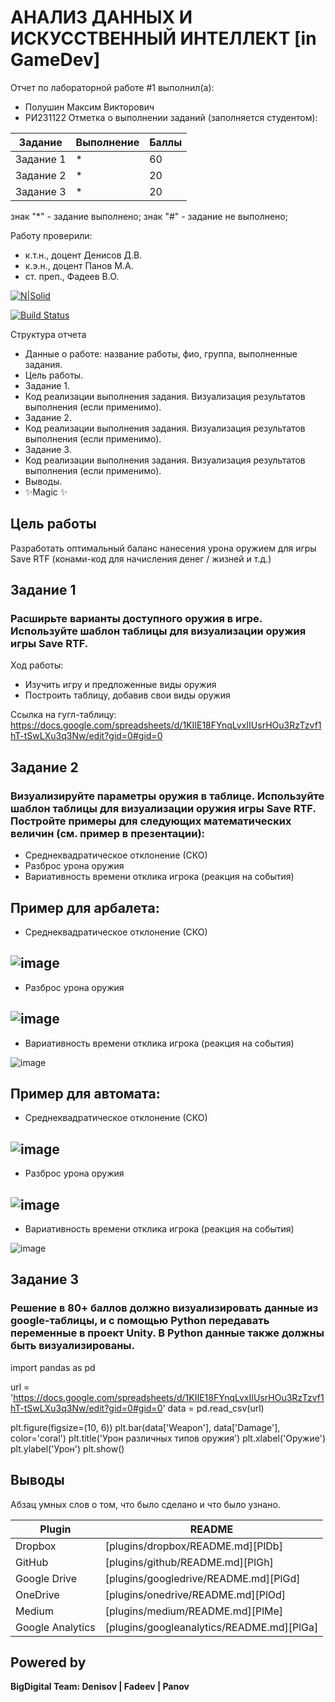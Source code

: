 # АНАЛИЗ ДАННЫХ И ИСКУССТВЕННЫЙ ИНТЕЛЛЕКТ [in GameDev]
Отчет по лабораторной работе #1 выполнил(а):
- Полушин Максим Викторович
- РИ231122
Отметка о выполнении заданий (заполняется студентом):

| Задание | Выполнение | Баллы |
| ------ | ------ | ------ |
| Задание 1 | * | 60 |
| Задание 2 | * | 20 |
| Задание 3 | * | 20 |

знак "*" - задание выполнено; знак "#" - задание не выполнено;

Работу проверили:
- к.т.н., доцент Денисов Д.В.
- к.э.н., доцент Панов М.А.
- ст. преп., Фадеев В.О.

[![N|Solid](https://cldup.com/dTxpPi9lDf.thumb.png)](https://nodesource.com/products/nsolid)

[![Build Status](https://travis-ci.org/joemccann/dillinger.svg?branch=master)](https://travis-ci.org/joemccann/dillinger)

Структура отчета

- Данные о работе: название работы, фио, группа, выполненные задания.
- Цель работы.
- Задание 1.
- Код реализации выполнения задания. Визуализация результатов выполнения (если применимо).
- Задание 2.
- Код реализации выполнения задания. Визуализация результатов выполнения (если применимо).
- Задание 3.
- Код реализации выполнения задания. Визуализация результатов выполнения (если применимо).
- Выводы.
- ✨Magic ✨

## Цель работы
Разработать оптимальный баланс нанесения урона оружием для игры Save RTF (конами-код для начисления денег / жизней и т.д.)

## Задание 1
### Расширьте варианты доступного оружия в игре. Используйте шаблон таблицы для визуализации оружия игры Save RTF.
Ход работы:
- Изучить игру и предложенные виды оружия
- Построить таблицу, добавив свои виды оружия

Ссылка на гугл-таблицу: https://docs.google.com/spreadsheets/d/1KIIE18FYnqLvxIIUsrHOu3RzTzvf1hT-tSwLXu3q3Nw/edit?gid=0#gid=0




## Задание 2
### Визуализируйте параметры оружия в таблице. Используйте шаблон таблицы для визуализации оружия игры Save RTF. Постройте примеры для следующих математических величин (см. пример в презентации):
- Среднеквадратическое отклонение (СКО)
- Разброс урона оружия
- Вариативность времени отклика игрока (реакция на события)


Пример для арбалета:
-
- Среднеквадратическое отклонение (СКО)

![image](https://github.com/user-attachments/assets/e429f934-6808-4aab-9785-813b82c291fd)
-
- Разброс урона оружия

![image](https://github.com/user-attachments/assets/c665d9f5-9d13-4884-b185-4c87454f8f87)
-
- Вариативность времени отклика игрока (реакция на события)

![image](https://github.com/user-attachments/assets/a1d63d2a-e704-4e78-a8f6-23c433bce539)


Пример для автомата:
-
- Среднеквадратическое отклонение (СКО)

![image](https://github.com/user-attachments/assets/7ca1f5e2-8c5c-4a7e-90d3-a4622fbb0851)
-
- Разброс урона оружия

![image](https://github.com/user-attachments/assets/8ac30945-9504-440b-b222-e3c181e0fe8d)
-
- Вариативность времени отклика игрока (реакция на события)

![image](https://github.com/user-attachments/assets/9012c99a-570e-4849-9a5d-b47b0d2d6992)






## Задание 3
### Решение в 80+ баллов должно визуализировать данные из google-таблицы, и с помощью Python передавать переменные в проект Unity. В Python данные также должны быть визуализированы.

import pandas as pd

url = 'https://docs.google.com/spreadsheets/d/1KIIE18FYnqLvxIIUsrHOu3RzTzvf1hT-tSwLXu3q3Nw/edit?gid=0#gid=0'
data = pd.read_csv(url)

plt.figure(figsize=(10, 6))
plt.bar(data['Weapon'], data['Damage'], color='coral')
plt.title('Урон различных типов оружия')
plt.xlabel('Оружие')
plt.ylabel('Урон')
plt.show()





## Выводы

Абзац умных слов о том, что было сделано и что было узнано.

| Plugin | README |
| ------ | ------ |
| Dropbox | [plugins/dropbox/README.md][PlDb] |
| GitHub | [plugins/github/README.md][PlGh] |
| Google Drive | [plugins/googledrive/README.md][PlGd] |
| OneDrive | [plugins/onedrive/README.md][PlOd] |
| Medium | [plugins/medium/README.md][PlMe] |
| Google Analytics | [plugins/googleanalytics/README.md][PlGa] |

## Powered by

**BigDigital Team: Denisov | Fadeev | Panov**
